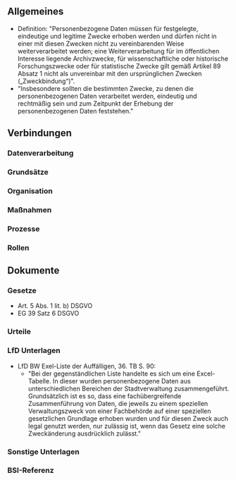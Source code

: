 ## Allgemeines
- Definition: "Personenbezogene Daten müssen für festgelegte, eindeutige und legitime Zwecke erhoben werden und dürfen nicht in einer mit diesen Zwecken nicht zu vereinbarenden Weise weiterverarbeitet werden; eine Weiterverarbeitung für im öffentlichen Interesse liegende Archivzwecke, für wissenschaftliche oder historische Forschungszwecke oder für statistische Zwecke gilt gemäß Artikel 89 Absatz 1 nicht als unvereinbar mit den ursprünglichen Zwecken („Zweckbindung“)".
- "Insbesondere sollten die bestimmten Zwecke, zu denen die personenbezogenen Daten verarbeitet werden, eindeutig und rechtmäßig sein und zum Zeitpunkt der Erhebung der personenbezogenen Daten feststehen."
## Verbindungen
### Datenverarbeitung
### Grundsätze
### Organisation
### Maßnahmen
### Prozesse
### Rollen

## Dokumente
### Gesetze
- Art. 5 Abs. 1 lit. b) DSGVO
- EG 39 Satz 6 DSGVO
### Urteile
### LfD Unterlagen
- LfD BW Exel-Liste der Auffälligen, 36. TB S. 90:
	- "Bei der gegenständlichen Liste handelte es sich um eine Excel-Tabelle. In dieser wurden personenbezogene Daten aus unterschiedlichen Bereichen der Stadtverwaltung zusammengeführt. Grundsätzlich ist es so, dass eine fachübergreifende Zusammenführung von Daten, die jeweils zu einem speziellen Verwaltungszweck von einer Fachbehörde auf einer speziellen gesetzlichen Grundlage erhoben wurden und für diesen Zweck auch legal genutzt werden, nur zulässig ist, wenn das Gesetz eine solche Zweckänderung ausdrücklich zulässt."
### Sonstige Unterlagen
### BSI-Referenz